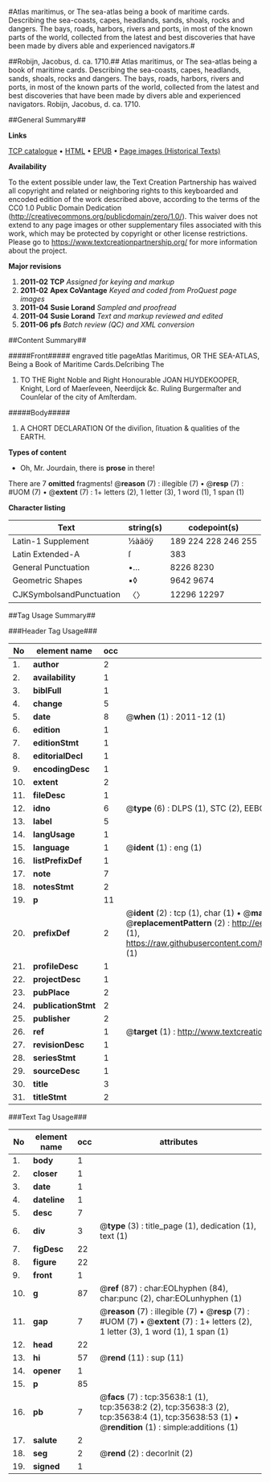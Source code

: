 #Atlas maritimus, or The sea-atlas being a book of maritime cards. Describing the sea-coasts, capes, headlands, sands, shoals, rocks and dangers. The bays, roads, harbors, rivers and ports, in most of the known parts of the world, collected from the latest and best discoveries that have been made by divers able and experienced navigators.#

##Robijn, Jacobus, d. ca. 1710.##
Atlas maritimus, or The sea-atlas being a book of maritime cards. Describing the sea-coasts, capes, headlands, sands, shoals, rocks and dangers. The bays, roads, harbors, rivers and ports, in most of the known parts of the world, collected from the latest and best discoveries that have been made by divers able and experienced navigators.
Robijn, Jacobus, d. ca. 1710.

##General Summary##

**Links**

[TCP catalogue](http://www.ota.ox.ac.uk/tcp/)  • 
[HTML](http://tei.it.ox.ac.uk/tcp/Texts-HTML/free/A57/A57479.html)  • 
[EPUB](http://tei.it.ox.ac.uk/tcp/Texts-EPUB/free/A57/A57479.epub) • 
[Page images (Historical Texts)](https://historicaltexts.jisc.ac.uk/eebo-99831175e)

**Availability**

To the extent possible under law, the Text Creation Partnership has waived all copyright and related or neighboring rights to this keyboarded and encoded edition of the work described above, according to the terms of the CC0 1.0 Public Domain Dedication (http://creativecommons.org/publicdomain/zero/1.0/). This waiver does not extend to any page images or other supplementary files associated with this work, which may be protected by copyright or other license restrictions. Please go to https://www.textcreationpartnership.org/ for more information about the project.

**Major revisions**

1. __2011-02__ __TCP__ *Assigned for keying and markup*
1. __2011-02__ __Apex CoVantage__ *Keyed and coded from ProQuest page images*
1. __2011-04__ __Susie Lorand__ *Sampled and proofread*
1. __2011-04__ __Susie Lorand__ *Text and markup reviewed and edited*
1. __2011-06__ __pfs__ *Batch review (QC) and XML conversion*

##Content Summary##

#####Front#####
engraved title pageAtlas Maritimus, OR THE SEA-ATLAS, Being a Book of Maritime Cards.Deſcribing The 
1. TO THE Right Noble and Right Honourable JOAN HUYDEKOOPER, Knight, Lord of Maerſeveen, Neerdijck &c. Ruling Burgermaſter and Counſelar of the city of Amſterdam.

#####Body#####

1. A CHORT DECLARATION Of the diviſion, ſituation & qualities of the EARTH.

**Types of content**

  * Oh, Mr. Jourdain, there is **prose** in there!

There are 7 **omitted** fragments! 
 @__reason__ (7) : illegible (7)  •  @__resp__ (7) : #UOM (7)  •  @__extent__ (7) : 1+ letters (2), 1 letter (3), 1 word (1), 1 span (1)

**Character listing**


|Text|string(s)|codepoint(s)|
|---|---|---|
|Latin-1 Supplement|½àäöÿ|189 224 228 246 255|
|Latin Extended-A|ſ|383|
|General Punctuation|•…|8226 8230|
|Geometric Shapes|▪◊|9642 9674|
|CJKSymbolsandPunctuation|〈〉|12296 12297|

##Tag Usage Summary##

###Header Tag Usage###

|No|element name|occ|attributes|
|---|---|---|---|
|1.|__author__|2||
|2.|__availability__|1||
|3.|__biblFull__|1||
|4.|__change__|5||
|5.|__date__|8| @__when__ (1) : 2011-12 (1)|
|6.|__edition__|1||
|7.|__editionStmt__|1||
|8.|__editorialDecl__|1||
|9.|__encodingDesc__|1||
|10.|__extent__|2||
|11.|__fileDesc__|1||
|12.|__idno__|6| @__type__ (6) : DLPS (1), STC (2), EEBO-CITATION (1), PROQUEST (1), VID (1)|
|13.|__label__|5||
|14.|__langUsage__|1||
|15.|__language__|1| @__ident__ (1) : eng (1)|
|16.|__listPrefixDef__|1||
|17.|__note__|7||
|18.|__notesStmt__|2||
|19.|__p__|11||
|20.|__prefixDef__|2| @__ident__ (2) : tcp (1), char (1)  •  @__matchPattern__ (2) : ([0-9\-]+):([0-9IVX]+) (1), (.+) (1)  •  @__replacementPattern__ (2) : http://eebo.chadwyck.com/downloadtiff?vid=$1&page=$2 (1), https://raw.githubusercontent.com/textcreationpartnership/Texts/master/tcpchars.xml#$1 (1)|
|21.|__profileDesc__|1||
|22.|__projectDesc__|1||
|23.|__pubPlace__|2||
|24.|__publicationStmt__|2||
|25.|__publisher__|2||
|26.|__ref__|1| @__target__ (1) : http://www.textcreationpartnership.org/docs/. (1)|
|27.|__revisionDesc__|1||
|28.|__seriesStmt__|1||
|29.|__sourceDesc__|1||
|30.|__title__|3||
|31.|__titleStmt__|2||


###Text Tag Usage###

|No|element name|occ|attributes|
|---|---|---|---|
|1.|__body__|1||
|2.|__closer__|1||
|3.|__date__|1||
|4.|__dateline__|1||
|5.|__desc__|7||
|6.|__div__|3| @__type__ (3) : title_page (1), dedication (1), text (1)|
|7.|__figDesc__|22||
|8.|__figure__|22||
|9.|__front__|1||
|10.|__g__|87| @__ref__ (87) : char:EOLhyphen (84), char:punc (2), char:EOLunhyphen (1)|
|11.|__gap__|7| @__reason__ (7) : illegible (7)  •  @__resp__ (7) : #UOM (7)  •  @__extent__ (7) : 1+ letters (2), 1 letter (3), 1 word (1), 1 span (1)|
|12.|__head__|22||
|13.|__hi__|57| @__rend__ (11) : sup (11)|
|14.|__opener__|1||
|15.|__p__|85||
|16.|__pb__|7| @__facs__ (7) : tcp:35638:1 (1), tcp:35638:2 (2), tcp:35638:3 (2), tcp:35638:4 (1), tcp:35638:53 (1)  •  @__rendition__ (1) : simple:additions (1)|
|17.|__salute__|2||
|18.|__seg__|2| @__rend__ (2) : decorInit (2)|
|19.|__signed__|1||
